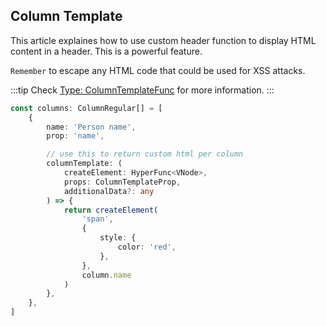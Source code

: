 ## Column Template

This article explaines how to use custom header function to display HTML content in a header.
This is a powerful feature.

`Remember` to escape any HTML code that could be used for XSS attacks.

:::tip
Check [Type: ColumnTemplateFunc](../types/TypeAlias.ColumnTemplateFunc) for more information.
:::

```ts
const columns: ColumnRegular[] = [
    {
        name: 'Person name',
        prop: 'name',

        // use this to return custom html per column
        columnTemplate: (
            createElement: HyperFunc<VNode>,
            props: ColumnTemplateProp,
            additionalData?: any
        ) => {
            return createElement(
                'span',
                {
                    style: {
                        color: 'red',
                    },
                },
                column.name
            )
        },
    },
]
```
